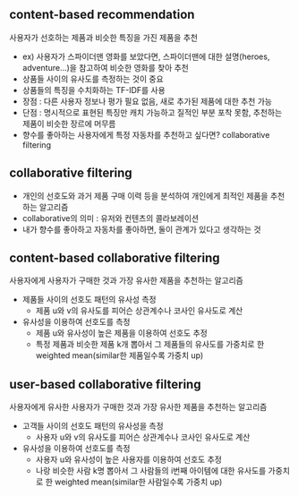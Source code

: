 ## content-based recommendation
사용자가 선호하는 제품과 비슷한 특징을 가진 제품을 추천
- ex) 사용자가 스파이더맨 영화를 보았다면, 스파이더맨에 대한 설명(heroes, adventure...)을 참고하여 비슷한 영화를 찾아 추천
- 상품들 사이의 유사도를 측정하는 것이 중요
- 상품들의 특징을 수치화하는 TF-IDF를 사용
- 장점 : 다른 사용자 정보나 평가 필요 없음, 새로 추가된 제품에 대한 추천 가능
- 단점 : 명시적으로 표현된 특징만 캐치 가능하고 질적인 부분 포착 못함, 추천하는 제품이 비슷한 장르에 머무름
- 향수를 좋아하는 사용자에게 특정 자동차를 추천하고 싶다면? collaborative filtering

## collaborative filtering
- 개인의 선호도와 과거 제품 구매 이력 등을 분석하여 개인에게 최적인 제품을 추천하는 알고리즘
- collaborative의 의미 : 유저와 컨텐츠의 콜라보레이션
- 내가 향수를 좋아하고 자동차를 좋아하면, 둘이 관계가 있다고 생각하는 것

## content-based collaborative filtering
사용자에게 사용자가 구매한 것과 가장 유사한 제품을 추천하는 알고리즘
- 제품들 사이의 선호도 패턴의 유사성 측정
  - 제품 u와 v의 유사도를 피어슨 상관계수나 코사인 유사도로 계산
- 유사성을 이용하여 선호도를 측정
  - 제품 u와 유사성이 높은 제품을 이용하여 선호도 추정
  - 특정 제품과 비슷한 제품 k개 뽑아서 그 제품들의 유사도를 가중치로 한 weighted mean(similar한 제품일수록 가중치 up)
  
## user-based collaborative filtering
사용자에게 유사한 사용자가 구매한 것과 가장 유사한 제품을 추천하는 알고리즘
- 고객들 사이의 선호도 패턴의 유사성을 측정
  - 사용자 u와 v의 유사도를 피어슨 상관계수나 코사인 유사도로 계산
- 유사성을 이용하여 선호도를 측정
  - 사용자 u와 유사성이 높은 사용자를 이용하여 선호도 추정
  - 나랑 비슷한 사람 k명 뽑아서 그 사람들의 i번째 아이템에 대한 유사도를 가중치로 한 weighted mean(similar한 사람일수록 가중치 up)
